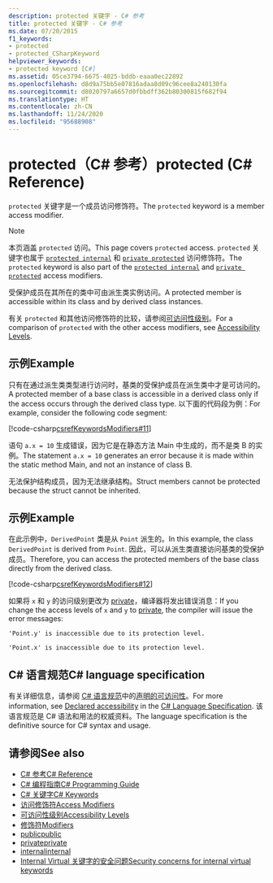 ```yaml
---
description: protected 关键字 - C# 参考
title: protected 关键字 - C# 参考
ms.date: 07/20/2015
f1_keywords:
- protected
- protected_CSharpKeyword
helpviewer_keywords:
- protected keyword [C#]
ms.assetid: 05ce3794-6675-4025-bddb-eaaa0ec22892
ms.openlocfilehash: d8d9a75bb5e07816adaa8d09c96cee8a240130fa
ms.sourcegitcommit: d8020797a6657d0fbbdff362b80300815f682f94
ms.translationtype: HT
ms.contentlocale: zh-CN
ms.lasthandoff: 11/24/2020
ms.locfileid: "95688908"
---
```

# <a name="protected-c-reference"></a><span data-ttu-id="76b0f-103">protected（C# 参考）</span><span class="sxs-lookup"><span data-stu-id="76b0f-103">protected (C# Reference)</span></span>

<span data-ttu-id="76b0f-104">`protected` 关键字是一个成员访问修饰符。</span><span class="sxs-lookup"><span data-stu-id="76b0f-104">The `protected` keyword is a member access modifier.</span></span>

> [!NOTE]
> <span data-ttu-id="76b0f-105">本页涵盖 `protected` 访问。</span><span class="sxs-lookup"><span data-stu-id="76b0f-105">This page covers `protected` access.</span></span> <span data-ttu-id="76b0f-106">`protected` 关键字也属于 [`protected internal`](protected-internal.md) 和 [`private protected`](private-protected.md) 访问修饰符。</span><span class="sxs-lookup"><span data-stu-id="76b0f-106">The `protected` keyword is also part of the [`protected internal`](protected-internal.md) and [`private protected`](private-protected.md) access modifiers.</span></span>

<span data-ttu-id="76b0f-107">受保护成员在其所在的类中可由派生类实例访问。</span><span class="sxs-lookup"><span data-stu-id="76b0f-107">A protected member is accessible within its class and by derived class instances.</span></span>

<span data-ttu-id="76b0f-108">有关 `protected` 和其他访问修饰符的比较，请参阅[可访问性级别](accessibility-levels.md)。</span><span class="sxs-lookup"><span data-stu-id="76b0f-108">For a comparison of `protected` with the other access modifiers, see [Accessibility Levels](accessibility-levels.md).</span></span>

## <a name="example"></a><span data-ttu-id="76b0f-109">示例</span><span class="sxs-lookup"><span data-stu-id="76b0f-109">Example</span></span>

<span data-ttu-id="76b0f-110">只有在通过派生类类型进行访问时，基类的受保护成员在派生类中才是可访问的。</span><span class="sxs-lookup"><span data-stu-id="76b0f-110">A protected member of a base class is accessible in a derived class only if the access occurs through the derived class type.</span></span> <span data-ttu-id="76b0f-111">以下面的代码段为例：</span><span class="sxs-lookup"><span data-stu-id="76b0f-111">For example, consider the following code segment:</span></span>

[!code-csharp[csrefKeywordsModifiers#11](~/samples/snippets/csharp/VS_Snippets_VBCSharp/csrefKeywordsModifiers/CS/csrefKeywordsModifiers.cs#11)]

<span data-ttu-id="76b0f-112">语句 `a.x = 10` 生成错误，因为它是在静态方法 Main 中生成的，而不是类 B 的实例。</span><span class="sxs-lookup"><span data-stu-id="76b0f-112">The statement `a.x = 10` generates an error because it is made within the static method Main, and not an instance of class B.</span></span>

<span data-ttu-id="76b0f-113">无法保护结构成员，因为无法继承结构。</span><span class="sxs-lookup"><span data-stu-id="76b0f-113">Struct members cannot be protected because the struct cannot be inherited.</span></span>

## <a name="example"></a><span data-ttu-id="76b0f-114">示例</span><span class="sxs-lookup"><span data-stu-id="76b0f-114">Example</span></span>

<span data-ttu-id="76b0f-115">在此示例中，`DerivedPoint` 类是从 `Point` 派生的。</span><span class="sxs-lookup"><span data-stu-id="76b0f-115">In this example, the class `DerivedPoint` is derived from `Point`.</span></span> <span data-ttu-id="76b0f-116">因此，可以从派生类直接访问基类的受保护成员。</span><span class="sxs-lookup"><span data-stu-id="76b0f-116">Therefore, you can access the protected members of the base class directly from the derived class.</span></span>

[!code-csharp[csrefKeywordsModifiers#12](~/samples/snippets/csharp/VS_Snippets_VBCSharp/csrefKeywordsModifiers/CS/csrefKeywordsModifiers.cs#12)]  

<span data-ttu-id="76b0f-117">如果将 `x` 和 `y` 的访问级别更改为 [private](private.md)，编译器将发出错误消息：</span><span class="sxs-lookup"><span data-stu-id="76b0f-117">If you change the access levels of `x` and `y` to [private](private.md), the compiler will issue the error messages:</span></span>

`'Point.y' is inaccessible due to its protection level.`

`'Point.x' is inaccessible due to its protection level.`

## <a name="c-language-specification"></a><span data-ttu-id="76b0f-118">C# 语言规范</span><span class="sxs-lookup"><span data-stu-id="76b0f-118">C# language specification</span></span>  

<span data-ttu-id="76b0f-119">有关详细信息，请参阅 [C# 语言规范](/dotnet/csharp/language-reference/language-specification/introduction)中的[声明的可访问性](~/_csharplang/spec/basic-concepts.md#declared-accessibility)。</span><span class="sxs-lookup"><span data-stu-id="76b0f-119">For more information, see [Declared accessibility](~/_csharplang/spec/basic-concepts.md#declared-accessibility) in the [C# Language Specification](/dotnet/csharp/language-reference/language-specification/introduction).</span></span> <span data-ttu-id="76b0f-120">该语言规范是 C# 语法和用法的权威资料。</span><span class="sxs-lookup"><span data-stu-id="76b0f-120">The language specification is the definitive source for C# syntax and usage.</span></span>

## <a name="see-also"></a><span data-ttu-id="76b0f-121">请参阅</span><span class="sxs-lookup"><span data-stu-id="76b0f-121">See also</span></span>

- [<span data-ttu-id="76b0f-122">C# 参考</span><span class="sxs-lookup"><span data-stu-id="76b0f-122">C# Reference</span></span>](../index.md)
- [<span data-ttu-id="76b0f-123">C# 编程指南</span><span class="sxs-lookup"><span data-stu-id="76b0f-123">C# Programming Guide</span></span>](../../programming-guide/index.md)
- [<span data-ttu-id="76b0f-124">C# 关键字</span><span class="sxs-lookup"><span data-stu-id="76b0f-124">C# Keywords</span></span>](index.md)
- [<span data-ttu-id="76b0f-125">访问修饰符</span><span class="sxs-lookup"><span data-stu-id="76b0f-125">Access Modifiers</span></span>](access-modifiers.md)
- [<span data-ttu-id="76b0f-126">可访问性级别</span><span class="sxs-lookup"><span data-stu-id="76b0f-126">Accessibility Levels</span></span>](accessibility-levels.md)
- [<span data-ttu-id="76b0f-127">修饰符</span><span class="sxs-lookup"><span data-stu-id="76b0f-127">Modifiers</span></span>](index.md)
- [<span data-ttu-id="76b0f-128">public</span><span class="sxs-lookup"><span data-stu-id="76b0f-128">public</span></span>](public.md)
- [<span data-ttu-id="76b0f-129">private</span><span class="sxs-lookup"><span data-stu-id="76b0f-129">private</span></span>](private.md)
- [<span data-ttu-id="76b0f-130">internal</span><span class="sxs-lookup"><span data-stu-id="76b0f-130">internal</span></span>](internal.md)
- <span data-ttu-id="76b0f-131">[Internal Virtual 关键字的安全问题](/previous-versions/dotnet/netframework-4.0/heyd8kky(v=vs.100))</span><span class="sxs-lookup"><span data-stu-id="76b0f-131">[Security concerns for internal virtual keywords](/previous-versions/dotnet/netframework-4.0/heyd8kky(v=vs.100))</span></span>
